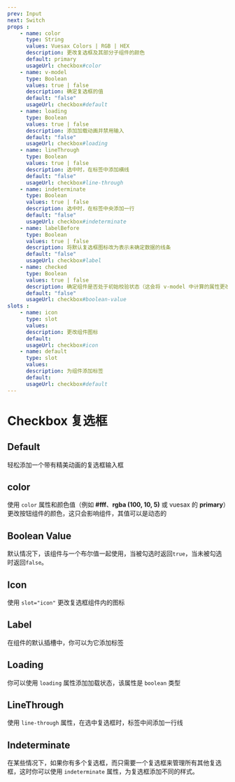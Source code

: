 ```yaml
---
prev: Input
next: Switch
props : 
    - name: color
      type: String
      values: Vuesax Colors | RGB | HEX
      description: 更改复选框及其部分子组件的颜色
      default: primary
      usageUrl: checkbox#color
    - name: v-model
      type: Boolean
      values: true | false
      description: 确定复选框的值
      default: "false"
      usageUrl: checkbox#default
    - name: loading
      type: Boolean
      values: true | false
      description: 添加加载动画并禁用输入
      default: "false"
      usageUrl: checkbox#loading
    - name: lineThrough
      type: Boolean
      values: true | false
      description: 选中时，在标签中添加横线
      default: "false"
      usageUrl: checkbox#line-through
    - name: indeterminate
      type: Boolean
      values: true | false
      description: 选中时，在标签中央添加一行
      default: "false"
      usageUrl: checkbox#indeterminate
    - name: labelBefore
      type: Boolean
      values: true | false
      description: 将默认复选框图标改为表示未确定数据的线条
      default: "false"
      usageUrl: checkbox#label
    - name: checked
      type: Boolean
      values: true | false
      description: 确定组件是否处于初始校验状态（这会将 v-model 中计算的属性更改为 true）
      default: "false"
      usageUrl: checkbox#boolean-value
slots : 
    - name: icon
      type: slot
      values:
      description: 更改组件图标
      default: 
      usageUrl: checkbox#icon
    - name: default
      type: slot
      values:
      description: 为组件添加标签
      default: 
      usageUrl: checkbox#default
---
```


# Checkbox 复选框

<card>

## Default

轻松添加一个带有精美动画的复选框输入框

</card>

<card subtitle="Color">

## color

使用 `color` 属性和颜色值（例如 **#fff**、**rgba (100, 10, 5)** 或 vuesax 的 **primary**）更改按钮组件的颜色，这只会影响组件，其值可以是动态的

</card>

<card subtitle="BooleanValue">

## Boolean Value

默认情况下，该组件与一个布尔值一起使用，当被勾选时返回`true`，当未被勾选时返回`false`。

</card>

<card subtitle="Icon">

## Icon

使用 `slot="icon"` 更改复选框组件内的图标

<utils-icon />

</card>

<card subtitle="Label">

## Label

在组件的默认插槽中，你可以为它添加标签

</card>

<card subtitle="Loading">

## Loading

你可以使用 `loading` 属性添加加载状态，该属性是 `boolean` 类型

</card>

<card subtitle="LineThrough">

## LineThrough

使用 `line-through` 属性，在选中复选框时，标签中间添加一行线

</card>

<card subtitle="Indeterminate">

## Indeterminate

在某些情况下，如果你有多个复选框，而只需要一个复选框来管理所有其他复选框，这时你可以使用 `indeterminate` 属性，为复选框添加不同的样式。

</card>

<script setup>
import Api from "../../../../theme/global-components/template/API.tsx"
</script>

<Api/>
